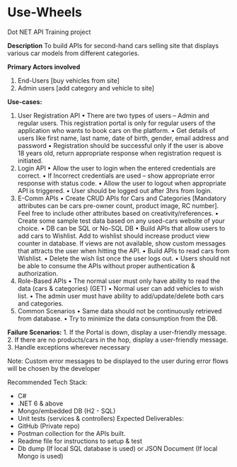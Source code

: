 # Use-Wheels
Dot NET API Training project

**Description**
  To build APIs for second-hand cars selling site that displays various car models from different categories.
  
**Primary Actors involved**
1. End-Users [buy vehicles from site]
2. Admin users [add category and vehicle to site]

**Use-cases:**
1. User Registration API
      • There are two types of users – Admin and regular users. This registration portal is only for
      regular users of the application who wants to book cars on the platform.
      • Get details of users like first name, last name, date of birth, gender, email address and
      password
      • Registration should be successful only if the user is above 18 years old, return appropriate
      response when registration request is initiated.
2. Login API
      • Allow the user to login when the entered credentials are correct.
      • If Incorrect credentials are used – show appropriate error response with status code.
      • Allow the user to logout when appropriate API is triggered.
      • User should be logged out after 3hrs from login.
3. E-Comm APIs
      • Create CRUD APIs for Cars and Categories [Mandatory attributes can be cars pre-owner
      count, product image, RC number]. Feel free to include other attributes based on
      creativity/references.
      • Create some sample test data based on any used-cars website of your choice.
      • DB can be SQL or No-SQL DB
      • Build APIs that allow users to add cars to Wishlist. Add to wishlist should increase product
      view counter in database. If views are not available, show custom messages that attracts the
      user when hitting the API.
      • Build APIs to read cars from Wishlist.
      • Delete the wish list once the user logs out.
      • Users should not be able to consume the APIs without proper authentication & authorization.
4. Role-Based APIs
      • The normal user must only have ability to read the data (cars & categories) (GET)
      • Normal user can add vehicles to wish list.
      • The admin user must have ability to add/update/delete both cars and categories.
5. Common Scenarios
      • Same data should not be continuously retrieved from database.
      • Try to minimize the data consumption from the DB.
   
**Failure Scenarios:**
      1. If the Portal is down, display a user-friendly message.
      2. If there are no products/cars in the hop, display a user-friendly message.
      3. Handle exceptions wherever necessary

Note: Custom error messages to be displayed to the user during error flows will be chosen by the developer

Recommended Tech Stack:
- C#
- .NET 6 & above
- Mongo/embedded DB (H2 - SQL)
- Unit tests (services & controllers)
Expected Deliverables:
- GitHub (Private repo)
- Postman collection for the APIs built.
- Readme file for instructions to setup & test
- Db dump (If local SQL database is used) or JSON Document (If local Mongo is used)
